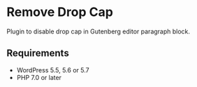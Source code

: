 # Remove Drop Cap

Plugin to disable drop cap in Gutenberg editor paragraph block.

## Requirements

* WordPress 5.5, 5.6 or 5.7
* PHP 7.0 or later
